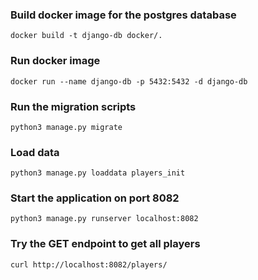 ### Build docker image for the postgres database
```
docker build -t django-db docker/.
```

### Run docker image
```
docker run --name django-db -p 5432:5432 -d django-db
```

### Run the migration scripts
```
python3 manage.py migrate
```

### Load data
```
python3 manage.py loaddata players_init
```

### Start the application on port 8082
```
python3 manage.py runserver localhost:8082
```

### Try the GET endpoint to get all players
```
curl http://localhost:8082/players/
```
